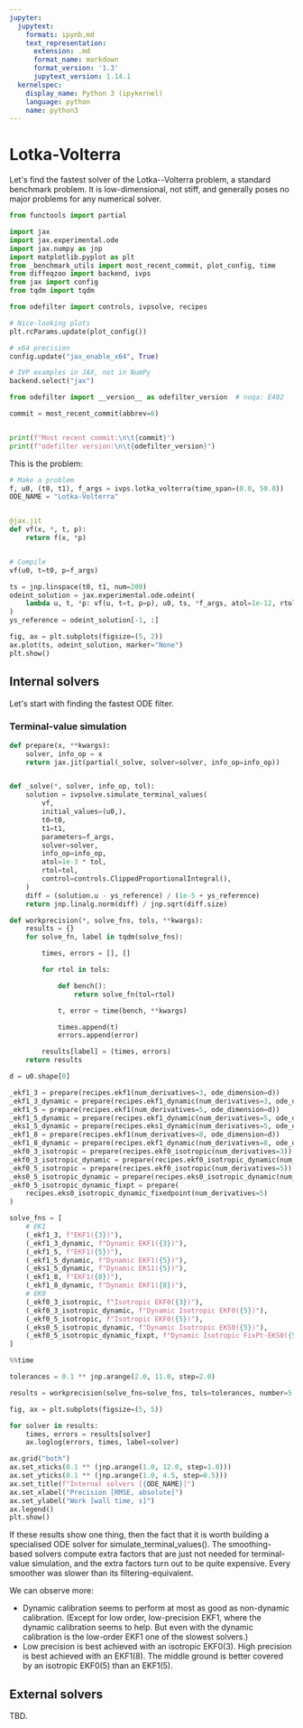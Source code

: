 ```yaml
---
jupyter:
  jupytext:
    formats: ipynb,md
    text_representation:
      extension: .md
      format_name: markdown
      format_version: '1.3'
      jupytext_version: 1.14.1
  kernelspec:
    display_name: Python 3 (ipykernel)
    language: python
    name: python3
---
```


# Lotka-Volterra

Let's find the fastest solver of the Lotka--Volterra problem, a standard benchmark problem. It is low-dimensional, not stiff, and generally poses no major problems for any numerical solver.

```python
from functools import partial

import jax
import jax.experimental.ode
import jax.numpy as jnp
import matplotlib.pyplot as plt
from _benchmark_utils import most_recent_commit, plot_config, time
from diffeqzoo import backend, ivps
from jax import config
from tqdm import tqdm

from odefilter import controls, ivpsolve, recipes

# Nice-looking plots
plt.rcParams.update(plot_config())

# x64 precision
config.update("jax_enable_x64", True)

# IVP examples in JAX, not in NumPy
backend.select("jax")
```

```python
from odefilter import __version__ as odefilter_version  # noqa: E402

commit = most_recent_commit(abbrev=6)


print(f"Most recent commit:\n\t{commit}")
print(f"odefilter version:\n\t{odefilter_version}")
```

This is the problem:

```python
# Make a problem
f, u0, (t0, t1), f_args = ivps.lotka_volterra(time_span=(0.0, 50.0))
ODE_NAME = "Lotka-Volterra"


@jax.jit
def vf(x, *, t, p):
    return f(x, *p)


# Compile
vf(u0, t=t0, p=f_args)

ts = jnp.linspace(t0, t1, num=200)
odeint_solution = jax.experimental.ode.odeint(
    lambda u, t, *p: vf(u, t=t, p=p), u0, ts, *f_args, atol=1e-12, rtol=1e-12
)
ys_reference = odeint_solution[-1, :]

fig, ax = plt.subplots(figsize=(5, 2))
ax.plot(ts, odeint_solution, marker="None")
plt.show()
```

## Internal solvers
Let's start with finding the fastest ODE filter.

### Terminal-value simulation

```python
def prepare(x, **kwargs):
    solver, info_op = x
    return jax.jit(partial(_solve, solver=solver, info_op=info_op))


def _solve(*, solver, info_op, tol):
    solution = ivpsolve.simulate_terminal_values(
        vf,
        initial_values=(u0,),
        t0=t0,
        t1=t1,
        parameters=f_args,
        solver=solver,
        info_op=info_op,
        atol=1e-3 * tol,
        rtol=tol,
        control=controls.ClippedProportionalIntegral(),
    )
    diff = (solution.u - ys_reference) / (1e-5 + ys_reference)
    return jnp.linalg.norm(diff) / jnp.sqrt(diff.size)
```

```python
def workprecision(*, solve_fns, tols, **kwargs):
    results = {}
    for solve_fn, label in tqdm(solve_fns):

        times, errors = [], []

        for rtol in tols:

            def bench():
                return solve_fn(tol=rtol)

            t, error = time(bench, **kwargs)

            times.append(t)
            errors.append(error)

        results[label] = (times, errors)
    return results
```

```python
d = u0.shape[0]

_ekf1_3 = prepare(recipes.ekf1(num_derivatives=3, ode_dimension=d))
_ekf1_3_dynamic = prepare(recipes.ekf1_dynamic(num_derivatives=3, ode_dimension=d))
_ekf1_5 = prepare(recipes.ekf1(num_derivatives=5, ode_dimension=d))
_ekf1_5_dynamic = prepare(recipes.ekf1_dynamic(num_derivatives=5, ode_dimension=d))
_eks1_5_dynamic = prepare(recipes.eks1_dynamic(num_derivatives=5, ode_dimension=d))
_ekf1_8 = prepare(recipes.ekf1(num_derivatives=8, ode_dimension=d))
_ekf1_8_dynamic = prepare(recipes.ekf1_dynamic(num_derivatives=8, ode_dimension=d))
_ekf0_3_isotropic = prepare(recipes.ekf0_isotropic(num_derivatives=3))
_ekf0_3_isotropic_dynamic = prepare(recipes.ekf0_isotropic_dynamic(num_derivatives=3))
_ekf0_5_isotropic = prepare(recipes.ekf0_isotropic(num_derivatives=5))
_eks0_5_isotropic_dynamic = prepare(recipes.eks0_isotropic_dynamic(num_derivatives=5))
_ekf0_5_isotropic_dynamic_fixpt = prepare(
    recipes.eks0_isotropic_dynamic_fixedpoint(num_derivatives=5)
)

solve_fns = [
    # EK1
    (_ekf1_3, f"EKF1({3})"),
    (_ekf1_3_dynamic, f"Dynamic EKF1({3})"),
    (_ekf1_5, f"EKF1({5})"),
    (_ekf1_5_dynamic, f"Dynamic EKF1({5})"),
    (_eks1_5_dynamic, f"Dynamic EKS1({5})"),
    (_ekf1_8, f"EKF1({8})"),
    (_ekf1_8_dynamic, f"Dynamic EKF1({8})"),
    # EK0
    (_ekf0_3_isotropic, f"Isotropic EKF0({3})"),
    (_ekf0_3_isotropic_dynamic, f"Dynamic Isotropic EKF0({5})"),
    (_ekf0_5_isotropic, f"Isotropic EKF0({5})"),
    (_eks0_5_isotropic_dynamic, f"Dynamic Isotropic EKS0({5})"),
    (_ekf0_5_isotropic_dynamic_fixpt, f"Dynamic Isotropic FixPt-EKS0({5})"),
]
```

```python
%%time

tolerances = 0.1 ** jnp.arange(2.0, 11.0, step=2.0)

results = workprecision(solve_fns=solve_fns, tols=tolerances, number=5, repeat=5)
```

```python
fig, ax = plt.subplots(figsize=(5, 5))

for solver in results:
    times, errors = results[solver]
    ax.loglog(errors, times, label=solver)

ax.grid("both")
ax.set_xticks(0.1 ** (jnp.arange(1.0, 12.0, step=1.0)))
ax.set_yticks(0.1 ** (jnp.arange(1.0, 4.5, step=0.5)))
ax.set_title(f"Internal solvers [{ODE_NAME}]")
ax.set_xlabel("Precision [RMSE, absolute]")
ax.set_ylabel("Work [wall time, s]")
ax.legend()
plt.show()
```

If these results show one thing, then the fact that it is worth building a specialised ODE solver
for simulate_terminal_values(). The smoothing-based solvers compute extra factors that are just not needed for terminal-value simulation, and the extra factors turn out to be quite expensive. Every smoother was slower than its filtering-equivalent.

We can observe more:
* Dynamic calibration seems to perform at most as good as non-dynamic calibration. (Except for low order, low-precision EKF1, where the dynamic calibration seems to help. But even with the dynamic calibration is the low-order EKF1 one of the slowest solvers.)
* Low precision is best achieved with an isotropic EKF0(3). High precision is best achieved with an EKF1(8). The middle ground is better covered by an isotropic EKF0(5) than an EKF1(5).



## External solvers
TBD.
